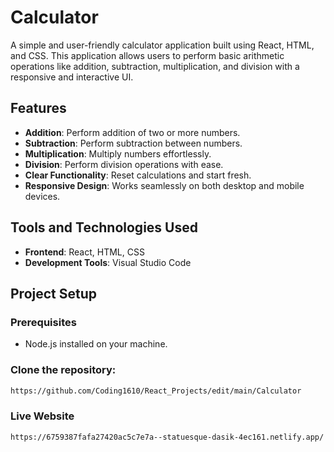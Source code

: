 # Calculator

A simple and user-friendly calculator application built using React, HTML, and CSS. This application allows users to perform basic arithmetic operations like addition, subtraction, multiplication, and division with a responsive and interactive UI.

## Features

- **Addition**: Perform addition of two or more numbers.
- **Subtraction**: Perform subtraction between numbers.
- **Multiplication**: Multiply numbers effortlessly.
- **Division**: Perform division operations with ease.
- **Clear Functionality**: Reset calculations and start fresh.
- **Responsive Design**: Works seamlessly on both desktop and mobile devices.

## Tools and Technologies Used
- **Frontend**: React, HTML, CSS
- **Development Tools**: Visual Studio Code

## Project Setup

### Prerequisites
- Node.js installed on your machine.

### Clone the repository:
   ```bash
   https://github.com/Coding1610/React_Projects/edit/main/Calculator
   ```
### Live Website
   ```bash
   https://6759387fafa27420ac5c7e7a--statuesque-dasik-4ec161.netlify.app/
   ```

